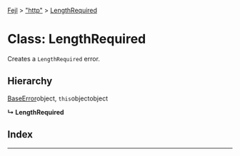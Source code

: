 [Fejl](../README.md) > ["http"](../modules/_http_.md) > [LengthRequired](../classes/_http_.lengthrequired.md)



# Class: LengthRequired


Creates a `LengthRequired` error.

## Hierarchy


 [BaseError](_make_error_class_.baseerror.md)object, `this`objectobject

**↳ LengthRequired**







## Index


---
